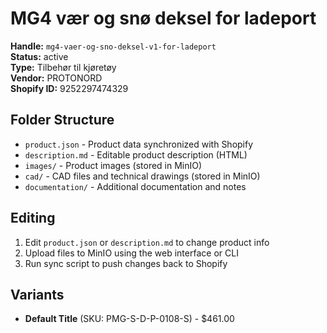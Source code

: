 # MG4 vær og snø deksel for ladeport

**Handle:** `mg4-vaer-og-sno-deksel-v1-for-ladeport`  
**Status:** active  
**Type:** Tilbehør til kjøretøy  
**Vendor:** PROTONORD  
**Shopify ID:** 9252297474329  

## Folder Structure

- `product.json` - Product data synchronized with Shopify
- `description.md` - Editable product description (HTML)
- `images/` - Product images (stored in MinIO)
- `cad/` - CAD files and technical drawings (stored in MinIO)
- `documentation/` - Additional documentation and notes

## Editing

1. Edit `product.json` or `description.md` to change product info
2. Upload files to MinIO using the web interface or CLI
3. Run sync script to push changes back to Shopify

## Variants

- **Default Title** (SKU: PMG-S-D-P-0108-S) - $461.00
